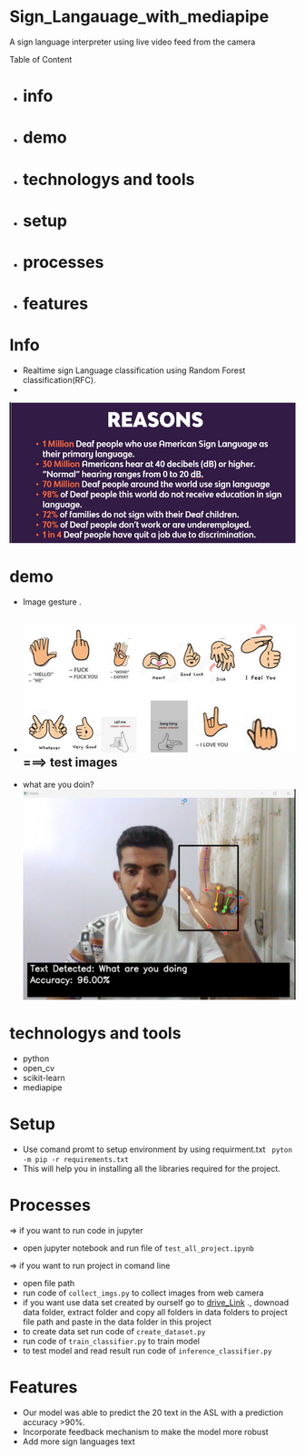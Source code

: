 # Sign_Langauage_with_mediapipe
A sign language interpreter using live video feed from the camera
 

Table of Content
- # info
- # demo
- # technologys and tools
- # setup
- # processes
- # features

# Info
- Realtime sign Language classification using Random Forest classification(RFC).
- 


![](https://github.com/shnooo0/Sign_Langauage_with_mediapipe/blob/main/image.png)



# demo
- Image gesture .
 
- ![](https://github.com/shnooo0/Sign_Langauage_with_mediapipe/blob/main/Img_gest.jpg)
===> test images
  --------------
- what are you doin?
![](https://github.com/shnooo0/Sign_Langauage_with_mediapipe/blob/main/what_are_you_doing.png)

# technologys and tools
- python
- open_cv
- scikit-learn
- mediapipe

# Setup 
- Use comand promt to setup environment by using requirment.txt
  ``` pyton -m pip -r requirements.txt```
- This will help you in installing all the libraries required for the project.

# Processes

=> if you want to run code in jupyter 
- open jupyter notebook and run file of ```test_all_project.ipynb```

=> if you want to run project in comand line
- open file path
- run code of ```collect_imgs.py``` to collect images from web camera
-  if you want use data set created by ourself go to [drive_Link](https://drive.google.com/drive/folders/14D0t8lCkxjpBVek3VM4L22YbwMm7Q0qL?usp=sharing) ., downoad data folder, extract folder and copy all folders in data folders to project file path and paste in the data folder in this project
- to create data set run code of ```create_dataset.py```
- run code of ```train_classifier.py``` to train model
- to test model and read result run code of ```inference_classifier.py```


# Features
- Our model was able to predict the 20 text in the ASL with a prediction accuracy >90%.
- Incorporate feedback mechanism to make the model more robust
- Add more sign languages text


